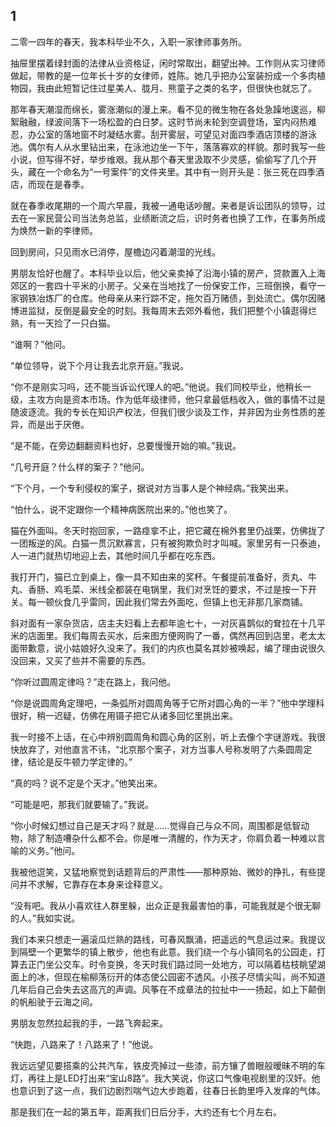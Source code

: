 ## 1

二零一四年的春天，我本科毕业不久，入职一家律师事务所。

抽屉里摆着绿封面的法律从业资格证，闲时常取出，翻望出神。工作则从实习律师做起，带教的是一位年长十岁的女律师，姓陈。她几乎把办公室装扮成一个多肉植物园，我由此短暂记住过星美人、胧月、熊童子之类的名字，但很快也就忘了。

那年春天潮湿而绵长，雾涨潮似的漫上来。看不见的微生物在各处急躁地逡巡，柳絮融融，绿波间落下一场松盈的白日梦。这时节尚未轮到空调登场，室内闷热难忍，办公室的落地窗不时凝结水雾。刮开雾层，可望见对面四季酒店顶楼的游泳池。偶尔有人从水里钻出来，在泳池边坐一下午，落落寡欢的样貌。那时我写一些小说，但写得不好，举步维艰。我从那个春天里汲取不少灵感，偷偷写了几个开头，藏在一个命名为“一号案件”的文件夹里。其中有一则开头是：张三死在四季酒店，而现在是春季。

就在春季收尾期的一个周六早晨，我被一通电话吵醒。来者是诉讼团队的领导，过去在一家民营公司当法务总监，业绩断流之后，识时务者也换了工作，在事务所成为焕然一新的李律师。

回到房间，只见雨水已消停，屋檐边闪着潮湿的光线。

男朋友恰好也醒了。本科毕业以后，他父亲卖掉了沿海小镇的房产，贷款置入上海郊区的一套四十平米的小房子。父亲在当地找了一份保安工作，三班倒换，看守一家钢铁冶炼厂的仓库。他母亲从来行踪不定，拖欠百万赌债，到处流亡。偶尔因赌博进监狱，反倒是最安全的时刻。我每周末去郊外看他，我们把整个小镇逛得烂熟，有一天捡了一只白猫。

“谁啊？”他问。

“单位领导，说下个月让我去北京开庭。”我说。

“你不是刚实习吗，还不能当诉讼代理人的吧。”他说。我们同校毕业，他稍长一级，主攻方向是资本市场。作为低年级律师，他只拿最低档收入，做的事情不过是随波逐流。我的专长在知识产权法，但我们很少谈及工作，并非因为业务性质的差异，而是出于厌倦。

“是不能，在旁边翻翻资料也好，总要慢慢开始的嘛。”我说。

“几号开庭？什么样的案子？”他问。

“下个月，一个专利侵权的案子，据说对方当事人是个神经病。”我笑出来。

“怕什么，说不定跟你一个精神病医院出来的。”他也笑了。

猫在外面叫。冬天时抱回家，一路痉挛不止，把它藏在棉外套里仍战栗，仿佛拢了一团叛逆的风。白猫一贯沉默寡言，只有被狗欺负时才叫喊。家里另有一只泰迪，人一进门就热切地迎上去，其他时间几乎都在吃东西。

我打开门，猫已立到桌上，像一具不知由来的奖杯。午餐提前准备好，贡丸、牛丸、香肠、鸡毛菜、米线全都装在电锅里，我们对烹饪的要求，不过是按一下开关。每一顿伙食几乎雷同，因此我们常去外面吃，但镇上也无非那几家商铺。

斜对面有一家杂货店，店主夫妇看上去都年逾七十，一对灰喜鹊似的耷拉在十几平米的店面里。我们每周去买水，后来图方便网购了一番，偶然再回到店里，老太太面带歉意，说小姑娘好久没来了。我们的内疚也莫名其妙被唤起，编了理由说很久没回来，又买了些并不需要的东西。

“你听过圆周定律吗？”走在路上，我问他。

“你是说圆周角定理吧，一条弧所对圆周角等于它所对圆心角的一半？”他中学理科很好，稍一迟疑，仿佛在用镊子把它从诸多回忆里挑出来。

我一时接不上话，在心中辨别圆周角和圆心角的区别，听上去像个字谜游戏。我很快放弃了，对他直言不讳，“北京那个案子，对方当事人号称发明了六条圆周定律，结论是反牛顿力学定律的。”

“真的吗？说不定是个天才。”他笑出来。

“可能是吧，那我们就要输了。”我说。

“你小时候幻想过自己是天才吗？就是……觉得自己与众不同，周围都是低智动物，除了制造嘈杂什么都不会。你是唯一清醒的，作为天才，你肩负着一种难以言喻的义务。”他问。

我被他逗笑，又猛地察觉到话题背后的严肃性——那种原始、微妙的挣扎，有些提问并不求解，它靠存在本身来诠释意义。

“没有吧。我从小喜欢往人群里躲，出众正是我最害怕的事，可能我就是个很无聊的人。”我如实说。

我们本来只想走一遍滚瓜烂熟的路线，可春风飘涌，把遥远的气息运过来。我提议到隔壁一个更繁华的镇上散步，他也有此意。我们绕一个与小镇同名的公园走，打算去正门坐公交车。时令变换，冬天时我们路过同一处地方，可以隔着枯枝眺望湖面上的冰，但现在榆柳荡衍开的体态使公园密不透风。小孩子尽情尖叫，尚不知道几年后自己会失去这高亢的声调。风筝在不成章法的拉扯中一一扬起，如上下颠倒的帆船驶于云海之间。

男朋友忽然拉起我的手，一路飞奔起来。

“快跑，八路来了！八路来了！”他说。

我远远望见要搭乘的公共汽车，铁皮壳掉过一些漆，前方镶了兽眼般暧昧不明的车灯，再往上是LED打出来“宝山8路”。我大笑说，你这口气像电视剧里的汉奸。他也意识到了这一点，我们边剧烈喘气边大步跑着，往春日长韵里呼入发痒的气体。

那是我们在一起的第五年，距离我们日后分手，大约还有七个月左右。